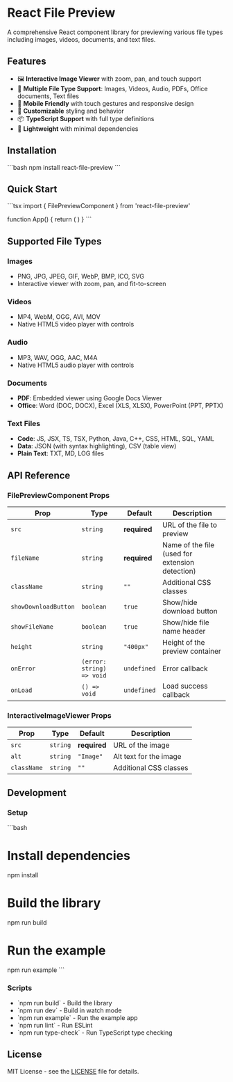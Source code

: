 # React File Preview

A comprehensive React component library for previewing various file types including images, videos, documents, and text files.

## Features

- 🖼️ **Interactive Image Viewer** with zoom, pan, and touch support
- 📄 **Multiple File Type Support**: Images, Videos, Audio, PDFs, Office documents, Text files
- 📱 **Mobile Friendly** with touch gestures and responsive design
- 🎨 **Customizable** styling and behavior
- 📦 **TypeScript Support** with full type definitions
- 🚀 **Lightweight** with minimal dependencies

## Installation

\`\`\`bash
npm install react-file-preview
\`\`\`

## Quick Start

\`\`\`tsx
import { FilePreviewComponent } from 'react-file-preview'

function App() {
  return (
    <FilePreviewComponent
      src="https://example.com/document.pdf"
      fileName="document.pdf"
      height="500px"
    />
  )
}
\`\`\`

## Supported File Types

### Images
- PNG, JPG, JPEG, GIF, WebP, BMP, ICO, SVG
- Interactive viewer with zoom, pan, and fit-to-screen

### Videos
- MP4, WebM, OGG, AVI, MOV
- Native HTML5 video player with controls

### Audio
- MP3, WAV, OGG, AAC, M4A
- Native HTML5 audio player with controls

### Documents
- **PDF**: Embedded viewer using Google Docs Viewer
- **Office**: Word (DOC, DOCX), Excel (XLS, XLSX), PowerPoint (PPT, PPTX)

### Text Files
- **Code**: JS, JSX, TS, TSX, Python, Java, C++, CSS, HTML, SQL, YAML
- **Data**: JSON (with syntax highlighting), CSV (table view)
- **Plain Text**: TXT, MD, LOG files

## API Reference

### FilePreviewComponent Props

| Prop | Type | Default | Description |
|------|------|---------|-------------|
| `src` | `string` | **required** | URL of the file to preview |
| `fileName` | `string` | **required** | Name of the file (used for extension detection) |
| `className` | `string` | `""` | Additional CSS classes |
| `showDownloadButton` | `boolean` | `true` | Show/hide download button |
| `showFileName` | `boolean` | `true` | Show/hide file name header |
| `height` | `string` | `"400px"` | Height of the preview container |
| `onError` | `(error: string) => void` | `undefined` | Error callback |
| `onLoad` | `() => void` | `undefined` | Load success callback |

### InteractiveImageViewer Props

| Prop | Type | Default | Description |
|------|------|---------|-------------|
| `src` | `string` | **required** | URL of the image |
| `alt` | `string` | `"Image"` | Alt text for the image |
| `className` | `string` | `""` | Additional CSS classes |

## Development

### Setup

\`\`\`bash
# Install dependencies
npm install

# Build the library
npm run build

# Run the example
npm run example
\`\`\`

### Scripts

- \`npm run build\` - Build the library
- \`npm run dev\` - Build in watch mode
- \`npm run example\` - Run the example app
- \`npm run lint\` - Run ESLint
- \`npm run type-check\` - Run TypeScript type checking

## License

MIT License - see the [LICENSE](LICENSE) file for details.
